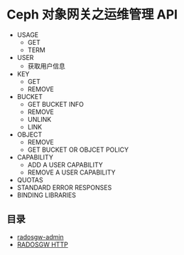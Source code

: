 # Ceph 对象网关之运维管理 API

* USAGE
  * GET
  * TERM
* USER
  * 获取用户信息
* KEY
  * GET
  * REMOVE
* BUCKET
  * GET BUCKET INFO
  * REMOVE
  * UNLINK
  * LINK
* OBJECT
  * REMOVE
  * GET BUCKET OR OBJCET POLICY
* CAPABILITY
  * ADD A USER CAPABILITY
  * REMOVE A USER CAPABILITY
* QUOTAS
* STANDARD ERROR RESPONSES
* BINDING LIBRARIES

## 目录

* [radosgw-admin](radosgw-admin/README.md)
* [RADOSGW HTTP](http://docs.ceph.com/docs/mimic/radosgw/adminops/)